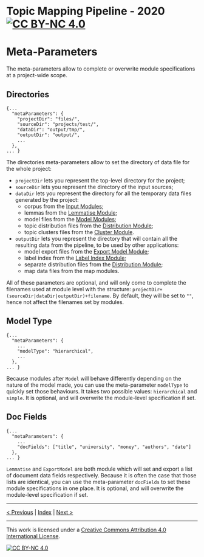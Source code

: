 # Topic Mapping Pipeline - 2020 [![CC BY-NC 4.0][cc-by-nc-shield]][cc-by-nc]
# Meta-Parameters

The meta-parameters allow to complete or overwrite module specifications at a project-wide scope.

## Directories
```json5
{...
  "metaParameters": {
    "projectDir": "files/",
    "sourceDir": "projects/test/",
    "dataDir": "output/tmp/",
    "outputDir": "output/",
    ...
  },
... }
```
The directories meta-parameters allow to set the directory of data file for the whole project:
- `projectDir` lets you represent the top-level directory for the project;
- `sourceDir` lets you represent the directory of the input sources;
- `dataDir` lets you represent the directory for all the temporary data files generated by the project:
    - corpus from the [Input Modules](InputModule.md);
    - lemmas from the [Lemmatise Module](LemmatiseModule.md);
    - model files from the [Model Modules](ModelModule.md);
    - topic distribution files from the [Distribution Module](TopicDistributionModule.md);
    - topic clusters files from the [Cluster Module](TopicClusteringModule.md).
- `outputDir` lets you represent the directory that will contain all the resulting data from the pipeline, to be
used by other applications:
    - model export files from the [Export Model Module](ExportModule.md);
    - label index from the [Label Index Module](LabelIndexModule.md);
    - separate distribution files from the [Distribution Module](TopicDistributionModule.md);
    - map data files from the map modules.

All of these parameters are optional, and will only come to complete the filenames used at module level with the 
structure: `projectDir+(sourceDir|dataDir|outputDir)+filename`. By default, they will be set to `""`, hence not affect
the filenames set by modules.

## Model Type
```json5
{...
  "metaParameters": {
    ...
    "modelType": "hierarchical",
    ...
  },
... }
```
Because modules after `Model` will behave differently depending on the nature of the model made, you can use the
meta-parameter `modelType` to quickly set those behaviours. It takes two possible values: `hierarchical` and `simple`.
It is optional, and will overwrite the module-level specification if set.

## Doc Fields
```json5
{...
  "metaParameters": {
    ...
    "docFields": ["title", "university", "money", "authors", "date"]
  },
... }
```
`Lemmatise` and `ExportModel` are both module which will set and export a list of document data fields respectively.
Because it is often the case that those lists are identical, you can use the meta-parameter `docFields` to set
these module specifications in one place. It is optional, and will overwrite the module-level specification if set.

---

[< Previous](SystemOverview.md) | [Index](index.md) | [Next >](InputModule.md)

---
This work is licensed under a [Creative Commons Attribution 4.0 International
License][cc-by-nc].

[![CC BY-NC 4.0][cc-by-nc-image]][cc-by-nc]

[cc-by-nc]: http://creativecommons.org/licenses/by-nc/4.0/
[cc-by-nc-image]: https://i.creativecommons.org/l/by-nc/4.0/88x31.png
[cc-by-nc-shield]: https://img.shields.io/badge/License-CC%20BY--NC%204.0-lightgrey.svg
